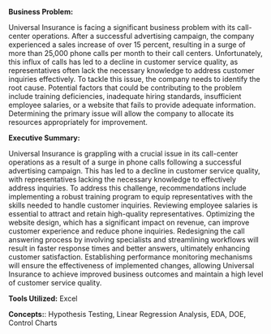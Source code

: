 **Business Problem:**

Universal Insurance is facing a significant business problem with its call-center operations. After a successful advertising campaign, the company experienced a sales increase of over 15 percent, resulting in a surge of more than 25,000 phone calls per month to their call centers. Unfortunately, this influx of calls has led to a decline in customer service quality, as representatives often lack the necessary knowledge to address customer inquiries effectively. To tackle this issue, the company needs to identify the root cause. Potential factors that could be contributing to the problem include training deficiencies, inadequate hiring standards, insufficient employee salaries, or a website that fails to provide adequate information. Determining the primary issue will allow the company to allocate its resources appropriately for improvement.

**Executive Summary:**

Universal Insurance is grappling with a crucial issue in its call-center operations as a result of a surge in phone calls following a successful advertising campaign. This has led to a decline in customer service quality, with representatives lacking the necessary knowledge to effectively address inquiries. 
To address this challenge, recommendations include implementing a robust training program to equip representatives with the skills needed to handle customer inquiries. Reviewing employee salaries is essential to attract and retain high-quality representatives. Optimizing the website design, which has a significant impact on revenue, can improve customer experience and reduce phone inquiries. Redesigning the call answering process by involving specialists and streamlining workflows will result in faster response times and better answers, ultimately enhancing customer satisfaction. 
Establishing performance monitoring mechanisms will ensure the effectiveness of implemented changes, allowing Universal Insurance to achieve improved business outcomes and maintain a high level of customer service quality.

**Tools Utilized:** Excel

**Concepts:**: Hypothesis Testing, Linear Regression Analysis, EDA, DOE, Control Charts
